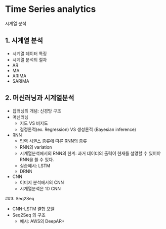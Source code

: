 # Time Series analytics
시계열 분석 

## 1. 시계열 분석 
- 시계열 데이터 특징
- 시계열 분석의 절차
- AR
- MA
- ARIMA
- SARIMA


## 2. 머신러닝과 시계열분석
- 딥러닝의 개념: 신경망 구조
- 머신러닝 
  - 지도 VS 비지도
  - 결정론적(ex. Regression) VS 생성론적 (Bayesian inference)
- RNN
  - 입력 시퀀스 종류에 따른 RNN의 종류
  - RNN의 variation
  - 시계열분석에서의 RNN의 한계: 과거 데이터의 출력이 현재를 설명할 수 있어야 RNN을 쓸 수 있다.
  - 실습예시: LSTM
  - DRNN
- CNN
  - 이미지 분석에서의 CNN
  - 시계열분석은 1D CNN


##3. Seq2Seq
- CNN-LSTM 결합 모델
- Seq2Seq 의 구조
  - 예시: AWS의 DeepAR+
